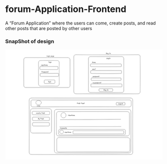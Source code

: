 # forum-Application-Frontend
A “Forum Application” where the users can come, create posts, and read other posts that are posted by other users

### SnapShot of design

![StreetStyle](./Image/idea.PNG)
